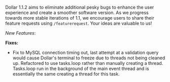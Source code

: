 Dollar 1.1.2 aims to eliminate additional pesky bugs to enhance the user experience and create a smoother software version. As we progress towards more stable iterations of 1.1, we encourage users to share their feature requests using `/featurerequest`. Your ideas are valuable to us!

*New Features*:

**Fixes:**
- Fix to MySQL connection timing out, last attempt at a validation query would cause Dollar's terminal to freeze due to threads not being cleaned up. Refactored to use tasks.loop rather than manually creating a thread. Tasks.loop run in the background of the main event thread and is essentially the same creating a thread for this task.
